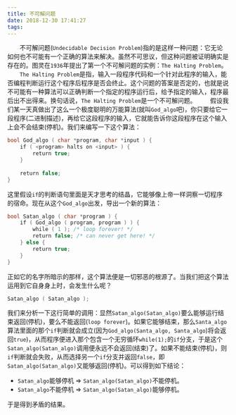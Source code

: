 ```yaml
---
title: 不可解问题
date: 2018-12-30 17:41:27
tags:
---
```

&emsp;&emsp;不可解问题(`Undecidable Decision Problem`)指的是这样一种问题：它无论如何也不可能有一个正确的算法来解决。虽然不可思议，但这种问题被证明确实是存在的。图灵在`1936`年提出了第一个不可解问题的实例：`The Halting Problem`。
&emsp;&emsp;`The Halting Problem`是指，输入一段程序代码和一个针对此程序的输入，能否编程判断运行这个程序后程序是否会终止。这个问题的答案是否定的，也就是说不可能有一种算法可以正确判断一个指定的程序运行后，给予指定的输入，程序最后出不出得来。换句话说，`The Halting Problem`是一个不可解问题。
&emsp;&emsp;假设我们某一天真做出了这么一个极度聪明的万能算法(就叫`God_algo`吧)，你只要给它一段程序(二进制描述)，再给它这段程序的输入，它就能告诉你这段程序在这个输入上会不会结束(停机)。我们来编写一下这个算法：

``` cpp
bool God_algo ( char *program, char *input ) {
    if ( <program> halts on <input> ) {
        return true;
    }
​
    return false;
}
```

这里假设`if`的判断语句里面是天才思考的结晶，它能够像上帝一样洞察一切程序的宿命。现在从这个`God_algo`出发，导出一个新的算法：

``` cpp
bool Satan_algo ( char *program ) {
    if ( God_algo ( program, program ) ) {
        while ( 1 ); /* loop forever! */
        return false; /* can never get here! */
    } else {
        return true;
    }
}
```

正如它的名字所暗示的那样，这个算法便是一切邪恶的根源了。当我们把这个算法运用到它自身身上时，会发生什么呢？

``` c
Satan_algo ( Satan_algo );
```

我们来分析一下这行简单的调用：显然`Satan_algo(Satan_algo)`要么能够运行结束返回(停机)，要么不能返回(`loop forever`)。如果它能够结束，那么`Santa_algo`算法里面的那个`if`判断就会成立(因为`God_algo(Santa_algo, Santa_algo`)将会返回`true`)，从而程序便进入那个包含一个无穷循环`while(1);`的`if`分支，于是这个`Satan_algo(Satan_algo)`调用便永远不会返回(结束)了。如果不能结束(停机)，则`if`判断就会失败，从而选择另一个`if`分支并返回`false`，即`Satan_algo(Satan_algo)`又能够返回(停机)。可以得到如下结论：

- `Satan_algo`能够停机 => `Satan_algo(Satan_algo)`不能停机。
- `Satan_algo`不能停机 => `Satan_algo(Satan_algo)`能够停机。

于是得到矛盾的结果。